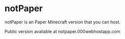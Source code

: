 # notPaper
notPaper is an Paper Minecraft version that you can host.

Public version avaliable at notpaper.000webhostapp.com
